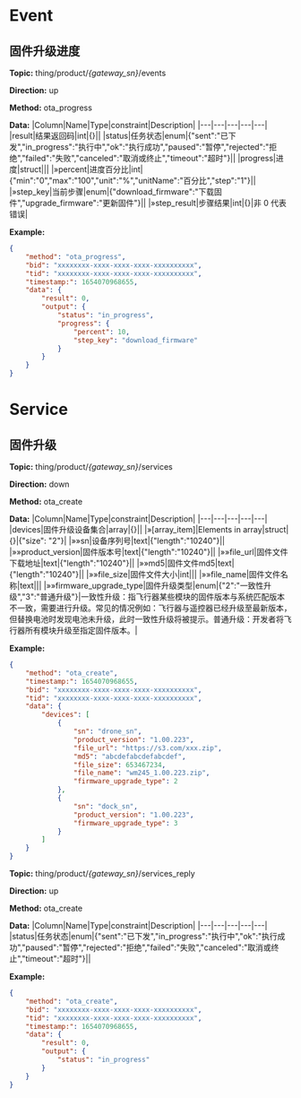 




 # Event

## 固件升级进度
**Topic:** thing/product/*{gateway_sn}*/events

**Direction:** up

**Method:** ota_progress

**Data:** 
|Column|Name|Type|constraint|Description|
|---|---|---|---|---|
|result|结果返回码|int|{}||
 |status|任务状态|enum|{&#34;sent&#34;:&#34;已下发&#34;,&#34;in_progress&#34;:&#34;执行中&#34;,&#34;ok&#34;:&#34;执行成功&#34;,&#34;paused&#34;:&#34;暂停&#34;,&#34;rejected&#34;:&#34;拒绝&#34;,&#34;failed&#34;:&#34;失败&#34;,&#34;canceled&#34;:&#34;取消或终止&#34;,&#34;timeout&#34;:&#34;超时&#34;}||
|progress|进度|struct||| 
|»percent|进度百分比|int|{&#34;min&#34;:&#34;0&#34;,&#34;max&#34;:&#34;100&#34;,&#34;unit&#34;:&#34;%&#34;,&#34;unitName&#34;:&#34;百分比&#34;,&#34;step&#34;:&#34;1&#34;}|| 
|»step_key|当前步骤|enum|{&#34;download_firmware&#34;:&#34;下载固件&#34;,&#34;upgrade_firmware&#34;:&#34;更新固件&#34;}|| 
|»step_result|步骤结果|int|{}|非 0 代表错误| 

 

**Example:**
```json
{
	"method": "ota_progress",
	"bid": "xxxxxxxx-xxxx-xxxx-xxxx-xxxxxxxxxx",
	"tid": "xxxxxxxx-xxxx-xxxx-xxxx-xxxxxxxxxx",
	"timestamp:": 1654070968655,
	"data": {
		"result": 0,
		"output": {
			"status": "in_progress",
			"progress": {
				"percent": 10,
				"step_key": "download_firmware"
			}
		}
	}
}
```







 # Service

## 固件升级



**Topic:** thing/product/*{gateway_sn}*/services

**Direction:** down

**Method:** ota_create

**Data:**
 |Column|Name|Type|constraint|Description| 
|---|---|---|---|---|
  |devices|固件升级设备集合|array|{}||
|»[array_item]|Elements in array|struct|{}|{"size": "2"}|
|»»sn|设备序列号|text|{&#34;length&#34;:&#34;10240&#34;}||
|»»product_version|固件版本号|text|{&#34;length&#34;:&#34;10240&#34;}||
|»»file_url|固件文件下载地址|text|{&#34;length&#34;:&#34;10240&#34;}||
|»»md5|固件文件md5|text|{&#34;length&#34;:&#34;10240&#34;}||
|»»file_size|固件文件大小|int|||
|»»file_name|固件文件名称|text|||
 |»»firmware_upgrade_type|固件升级类型|enum|{&#34;2&#34;:&#34;一致性升级&#34;,&#34;3&#34;:&#34;普通升级&#34;}|一致性升级：指飞行器某些模块的固件版本与系统匹配版本不一致，需要进行升级。常见的情况例如：飞行器与遥控器已经升级至最新版本，但替换电池时发现电池未升级，此时一致性升级将被提示。普通升级：开发者将飞行器所有模块升级至指定固件版本。|
 

 

**Example:**
```json
{
	"method": "ota_create",
	"timestamp:": 1654070968655,
	"bid": "xxxxxxxx-xxxx-xxxx-xxxx-xxxxxxxxxx",
	"tid": "xxxxxxxx-xxxx-xxxx-xxxx-xxxxxxxxxx",
	"data": {
		"devices": [
			{
				"sn": "drone_sn",
				"product_version": "1.00.223",
				"file_url": "https://s3.com/xxx.zip",
				"md5": "abcdefabcdefabcdef",
				"file_size": 653467234,
				"file_name": "wm245_1.00.223.zip",
				"firmware_upgrade_type": 2
			},
			{
				"sn": "dock_sn",
				"product_version": "1.00.223",
				"firmware_upgrade_type": 3
			}
		]
	}
}
```



**Topic:** thing/product/*{gateway_sn}*/services_reply

**Direction:** up

**Method:** ota_create

**Data:**
|Column|Name|Type|constraint|Description|
|---|---|---|---|---|
 |status|任务状态|enum|{&#34;sent&#34;:&#34;已下发&#34;,&#34;in_progress&#34;:&#34;执行中&#34;,&#34;ok&#34;:&#34;执行成功&#34;,&#34;paused&#34;:&#34;暂停&#34;,&#34;rejected&#34;:&#34;拒绝&#34;,&#34;failed&#34;:&#34;失败&#34;,&#34;canceled&#34;:&#34;取消或终止&#34;,&#34;timeout&#34;:&#34;超时&#34;}||

 

**Example:**
```json
{
	"method": "ota_create",
	"bid": "xxxxxxxx-xxxx-xxxx-xxxx-xxxxxxxxxx",
	"tid": "xxxxxxxx-xxxx-xxxx-xxxx-xxxxxxxxxx",
	"timestamp:": 1654070968655,
	"data": {
		"result": 0,
		"output": {
			"status": "in_progress"
		}
	}
}
```






